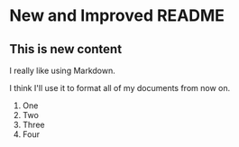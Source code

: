 # New and Improved README

## This is new content

I really like using Markdown.

I think I'll use it to format all of my documents from now on.

1. One
2. Two
3. Three
4. Four
